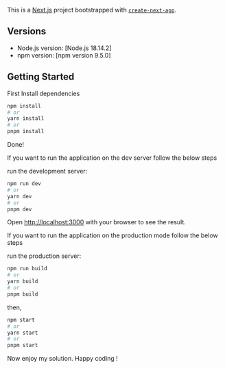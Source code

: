 This is a [Next.js](https://nextjs.org/) project bootstrapped with [`create-next-app`](https://github.com/vercel/next.js/tree/canary/packages/create-next-app).

## Versions

- Node.js version: [Node.js 18.14.2]
- npm version: [npm version 9.5.0]

## Getting Started

First Install dependencies

```bash
npm install
# or
yarn install
# or
pnpm install
```

Done!

If you want to run the application on the dev server follow the below steps

run the development server:

```bash
npm run dev
# or
yarn dev
# or
pnpm dev
```

Open [http://localhost:3000](http://localhost:3000) with your browser to see the result.

If you want to run the application on the production mode follow the below steps

run the production server:

```bash
npm run build
# or
yarn build
# or
pnpm build
```

then,

```bash
npm start
# or
yarn start
# or
pnpm start
```

Now enjoy my solution. Happy coding !
